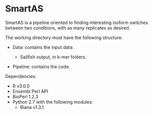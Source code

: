SmartAS
=======

SmartAS is a pipeline oriented to finding interesting isoform switches between two conditions, with as many replicates as desired.

The working directory must have the following structure:

* Data: contains the input data:

  * Sailfish output, in k-mer folders.

* Pipeline: contains the code.

Dependencies:

* R v3.0.0
* Ensembl Perl API
* BioPerl 1.2.3
* Python 2.7 with the following modules:
  * Biana v1.3.1